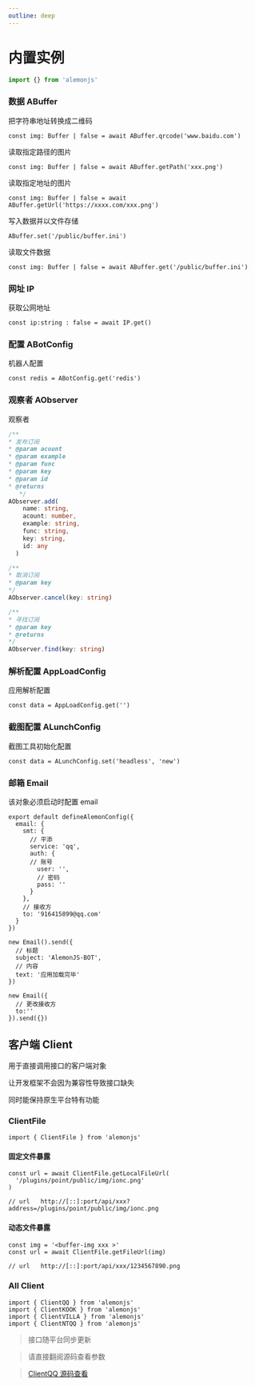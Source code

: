 ```yaml
---
outline: deep
---
```


# 内置实例

```ts
import {} from 'alemonjs'
```

### 数据 ABuffer

把字符串地址转换成二维码

```ts:line-numbers=1
const img: Buffer | false = await ABuffer.qrcode('www.baidu.com')
```

读取指定路径的图片

```ts:line-numbers=1
const img: Buffer | false = await ABuffer.getPath('xxx.png')
```

读取指定地址的图片

```ts:line-numbers=1
const img: Buffer | false = await ABuffer.getUrl('https://xxxx.com/xxx.png')
```

写入数据并以文件存储

```ts:line-numbers=1
ABuffer.set('/public/buffer.ini')
```

读取文件数据

```ts:line-numbers=1
const img: Buffer | false = await ABuffer.get('/public/buffer.ini')
```

### 网址 IP

获取公网地址

```ts:line-numbers=1
const ip:string : false = await IP.get()
```

### 配置 ABotConfig

机器人配置

```ts:line-numbers=1
const redis = ABotConfig.get('redis')
```

### 观察者 AObserver

观察者

```ts
/**
* 发布订阅
* @param acount
* @param example
* @param func
* @param key
* @param id
* @returns
   */
AObserver.add(
    name: string,
    acount: number,
    example: string,
    func: string,
    key: string,
    id: any
  )

/**
* 取消订阅
* @param key
*/
AObserver.cancel(key: string)

/**
* 寻找订阅
* @param key
* @returns
*/
AObserver.find(key: string)
```

### 解析配置 AppLoadConfig

应用解析配置

```ts:line-numbers=1
const data = AppLoadConfig.get('')
```

### 截图配置 ALunchConfig

截图工具初始化配置

```ts:line-numbers=1
const data = ALunchConfig.set('headless', 'new')
```


### 邮箱 Email

该对象必须启动时配置 email

```ts:line-numbers=1
export default defineAlemonConfig({
  email: {
    smt: {
      // 平添
      service: 'qq',
      auth: {
      // 账号
        user: '',
        // 密码
        pass: ''
      }
    },
    // 接收方
    to: '916415899@qq.com'
  }
})

```

```ts:line-numbers=1
new Email().send({
  // 标题
  subject: 'AlemonJS-BOT',
  // 内容
  text: '应用加载完毕'
})
```

```ts:line-numbers=1
new Email({
  // 更改接收方
  to:''
}).send({})
```

## 客户端 Client

用于直接调用接口的客户端对象

让开发框架不会因为兼容性导致接口缺失

同时能保持原生平台特有功能

### ClientFile

```ts:line-numbers=1
import { ClientFile } from 'alemonjs'
```

#### 固定文件暴露

```ts:line-numbers=1
const url = await ClientFile.getLocalFileUrl(
  '/plugins/point/public/img/ionc.png'
)

// url   http://[::]:port/api/xxx?address=/plugins/point/public/img/ionc.png
```

#### 动态文件暴露

```ts:line-numbers=1
const img = '<buffer-img xxx >'
const url = await ClientFile.getFileUrl(img)

// url   http://[::]:port/api/xxx/1234567890.png
```

### All Client

```ts:line-numbers=1
import { ClientQQ } from 'alemonjs'
import { ClientKOOK } from 'alemonjs'
import { ClientVILLA } from 'alemonjs'
import { ClientNTQQ } from 'alemonjs'
```

> 接口随平台同步更新

> 请直接翻阅源码查看参数

> [ClientQQ 源码查看](https://github.com/lemonade-lab/alemonjs)
